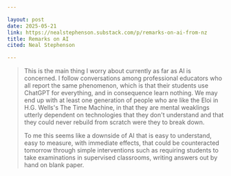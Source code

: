 ```yaml
---

layout: post
date: 2025-05-21
link: https://nealstephenson.substack.com/p/remarks-on-ai-from-nz
title: Remarks on AI
cited: Neal Stephenson

---
```


> This is the main thing I worry about currently as far as AI is concerned. I follow conversations among professional educators who all report the same phenomenon, which is that their students use ChatGPT for everything, and in consequence learn nothing. We may end up with at least one generation of people who are like the Eloi in H.G. Wells's The Time Machine, in that they are mental weaklings utterly dependent on technologies that they don't understand and that they could never rebuild from scratch were they to break down.
>
> To me this seems like a downside of AI that is easy to understand, easy to measure, with immediate effects, that could be counteracted tomorrow through simple interventions such as requiring students to take examinations in supervised classrooms, writing answers out by hand on blank paper.
